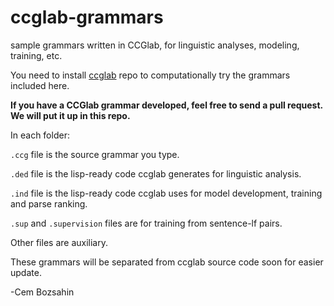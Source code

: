 # ccglab-grammars
sample grammars written in CCGlab, for linguistic analyses, modeling, training, etc.

You need to install <a href="https://github.com/bozsahin/ccglab">ccglab</a> repo to computationally try the
grammars included here.

<b>If you have a CCGlab grammar developed, feel free to send a pull request.
We will put it up in this repo.</b>

In each folder:

  <code>.ccg</code> file is the source grammar you type. 

  <code>.ded</code> file is the lisp-ready code ccglab generates for linguistic analysis.

  <code>.ind</code> file is the lisp-ready code ccglab uses for model development, training and parse ranking.

  <code>.sup</code> and <code>.supervision</code> files are for training from sentence-lf pairs.

Other files are auxiliary.

These grammars will be separated from ccglab source code soon for easier update.

-Cem Bozsahin
